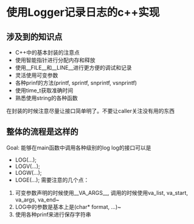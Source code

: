# 使用Logger记录日志的c++实现

## 涉及到的知识点
- C++中的基本封装的注意点
- 使用智能指针进行分配内存和释放
- 使用__FILE__和__LINE__进行更方便的调试和记录
- 灵活使用可变参数
- 各种prinf的方法(printf, sprintf, snprintf, vsnprintf)
- 使用time_t获取准确时间
- 熟悉使用string的各种函数

在封装的时候注意尽量让接口简单明了。不要让caller关注没有用的东西

## 整体的流程是这样的
Goal: 能够在main函数中调用各种级别的log
log的接口可以是
- LOG(...);
- LOGV(...);
- LOGW(...);
- LOGE(...);
需要注意的几个点：
1. 可变参数声明的时候使用__VA_ARGS__, 调用的时候使用va_list, va_start, va_args, va_end~
2. LOG中的参数是基本上是(char\* format, ...)~
3. 使用各种prinf来进行保存字符串

